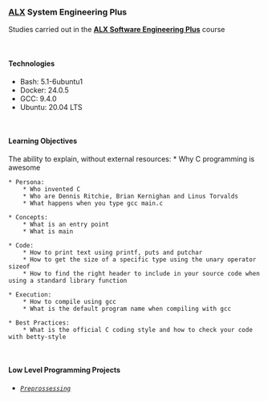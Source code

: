 ### [ALX](https://www.alxafrica.com/) System Engineering Plus

Studies carried out in the **[ALX Software Engineering Plus](https://www.alxafrica.com/software-engineering-plus/)** course

<br />

#### Technologies

* Bash:     5.1-6ubuntu1
* Docker:   24.0.5
* GCC:      9.4.0
* Ubuntu:   20.04 LTS

<br />

#### Learning Objectives

The ability to explain, without external resources:
    * Why C programming is awesome

    * Persona:
        * Who invented C
        * Who are Dennis Ritchie, Brian Kernighan and Linus Torvalds
        * What happens when you type gcc main.c

    * Concepts:
        * What is an entry point
        * What is main

    * Code:
        * How to print text using printf, puts and putchar
        * How to get the size of a specific type using the unary operator sizeof
        * How to find the right header to include in your source code when using a standard library function

    * Execution:
        * How to compile using gcc
        * What is the default program name when compiling with gcc

    * Best Practices:
        * What is the official C coding style and how to check your code with betty-style

<br />

#### Low Level Programming Projects

* _[`Preprossessing`](0-preprocessor)_

<br />
